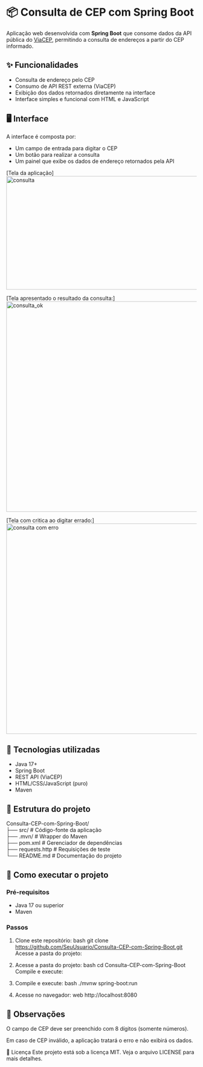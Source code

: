 # 📦 Consulta de CEP com Spring Boot

Aplicação web desenvolvida com **Spring Boot** que consome dados da API pública do [ViaCEP](https://viacep.com.br/), permitindo a consulta de endereços a partir do CEP informado.

## ✨ Funcionalidades

- Consulta de endereço pelo CEP
- Consumo de API REST externa (ViaCEP)
- Exibição dos dados retornados diretamente na interface
- Interface simples e funcional com HTML e JavaScript

## 🖥️ Interface

A interface é composta por:
- Um campo de entrada para digitar o CEP
- Um botão para realizar a consulta
- Um painel que exibe os dados de endereço retornados pela API

[Tela da aplicação]
<img width="800" height="300" alt="consulta" src="https://github.com/user-attachments/assets/c85e4b04-c106-460f-96a2-150a2d4e4a83" />

[Tela apresentado o resultado da consulta:]
<img width="642" height="556" alt="consulta_ok" src="https://github.com/user-attachments/assets/586b37d1-8ada-4aa5-8d57-578671d29cbf" />

[Tela com critica ao digitar errado:] <br>
<img width="642" height="556" alt="consulta com erro" src="https://github.com/user-attachments/assets/e30f235c-b0f4-4402-b163-fd8b1b646880" />


## 🚀 Tecnologias utilizadas

- Java 17+
- Spring Boot
- REST API (ViaCEP)
- HTML/CSS/JavaScript (puro)
- Maven

## 📁 Estrutura do projeto

Consulta-CEP-com-Spring-Boot/<br>
├── src/ # Código-fonte da aplicação <br>
├── .mvn/ # Wrapper do Maven <br>
├── pom.xml # Gerenciador de dependências <br>
├── requests.http # Requisições de teste <br>
└── README.md # Documentação do projeto <br>


## 🔧 Como executar o projeto

### Pré-requisitos

- Java 17 ou superior
- Maven

### Passos

1. Clone este repositório:
bash
git clone https://github.com/SeuUsuario/Consulta-CEP-com-Spring-Boot.git
Acesse a pasta do projeto:

2. Acesse a pasta do projeto:
bash
cd Consulta-CEP-com-Spring-Boot
Compile e execute:

3. Compile e execute:
bash
./mvnw spring-boot:run

4. Acesse no navegador:
web
http://localhost:8080


## 📌 Observações
O campo de CEP deve ser preenchido com 8 dígitos (somente números).

Em caso de CEP inválido, a aplicação tratará o erro e não exibirá os dados.

📄 Licença
Este projeto está sob a licença MIT. Veja o arquivo LICENSE para mais detalhes.
